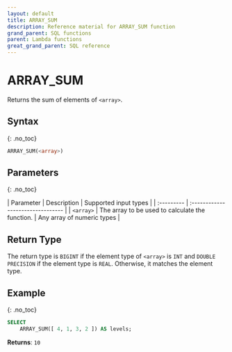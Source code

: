 ```yaml
---
layout: default
title: ARRAY_SUM
description: Reference material for ARRAY_SUM function
grand_parent: SQL functions
parent: Lambda functions
great_grand_parent: SQL reference
---
```


# ARRAY\_SUM

Returns the sum of elements of `<array>`.

## Syntax
{: .no_toc}

```sql
ARRAY_SUM(<array>)
```
## Parameters
{: .no_toc} 

| Parameter | Description | Supported input types | 
| :--------- | :-------------------------------- |
| `<array>`   | The array to be used to calculate the function.     | Any array of numeric types | 

## Return Type 
The return type is `BIGINT` if the element type of `<array>` is `INT` and `DOUBLE PRECISION` if the element type is `REAL`. Otherwise, it matches the element type.

## Example
{: .no_toc}

```sql
SELECT
	ARRAY_SUM([ 4, 1, 3, 2 ]) AS levels;
```

**Returns**: `10`